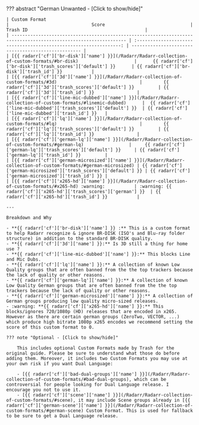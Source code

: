 <!-- markdownlint-disable MD041-->
??? abstract "German Unwanted - [Click to show/hide]"

    | Custom Format                                                                                                     |                               Score                                | Trash ID                                            |
    | ----------------------------------------------------------------------------------------------------------------- | :----------------------------------------------------------------: | --------------------------------------------------- |
    | [{{ radarr['cf']['br-disk']['name'] }}](/Radarr/Radarr-collection-of-custom-formats/#br-disk)                     |      {{ radarr['cf']['br-disk']['trash_scores']['default'] }}      | {{ radarr['cf']['br-disk']['trash_id'] }}           |
    | [{{ radarr['cf']['3d']['name'] }}](/Radarr/Radarr-collection-of-custom-formats/#3d)                               |        {{ radarr['cf']['3d']['trash_scores']['default'] }}         | {{ radarr['cf']['3d']['trash_id'] }}                |
    | [{{ radarr['cf']['line-mic-dubbed']['name'] }}](/Radarr/Radarr-collection-of-custom-formats/#linemic-dubbed)      |  {{ radarr['cf']['line-mic-dubbed']['trash_scores']['default'] }}  | {{ radarr['cf']['line-mic-dubbed']['trash_id'] }}   |
    | [{{ radarr['cf']['lq']['name'] }}](/Radarr/Radarr-collection-of-custom-formats/#lq)                               |        {{ radarr['cf']['lq']['trash_scores']['default'] }}         | {{ radarr['cf']['lq']['trash_id'] }}                |
    | [{{ radarr['cf']['german-lq']['name'] }}](/Radarr/Radarr-collection-of-custom-formats/#german-lq)                 |     {{ radarr['cf']['german-lq']['trash_scores']['default'] }}     | {{ radarr['cf']['german-lq']['trash_id'] }}         |
    | [{{ radarr['cf']['german-microsized']['name'] }}](/Radarr/Radarr-collection-of-custom-formats/#german-microsized) | {{ radarr['cf']['german-microsized']['trash_scores']['default'] }} | {{ radarr['cf']['german-microsized']['trash_id'] }} |
    | [{{ radarr['cf']['x265-hd']['name'] }}](/Radarr/Radarr-collection-of-custom-formats/#x265-hd) :warning:           | :warning: {{ radarr['cf']['x265-hd']['trash_scores']['german'] }}  | {{ radarr['cf']['x265-hd']['trash_id'] }}           |

    ---

    Breakdown and Why

    - **{{ radarr['cf']['br-disk']['name'] }} :** This is a custom format to help Radarr recognize & ignore BR-DISK (ISO's and Blu-ray folder structure) in addition to the standard BR-DISK quality.
    - **{{ radarr['cf']['3d']['name'] }}:** Is 3D still a thing for home use ?
    - **{{ radarr['cf']['line-mic-dubbed']['name'] }}:** This blocks Line and Mic Dubs.
    - **{{ radarr['cf']['lq']['name'] }}:** A collection of known Low Quality groups that are often banned from the the top trackers because the lack of quality or other reasons.
    - **{{ radarr['cf']['german-lq']['name'] }}:** A collection of known Low Quality German groups that are often banned from the the top trackers because the lack of quality or other reasons.
    - **{{ radarr['cf']['german-microsized']['name'] }}:** A collection of German groups producing low quality micro-sized releases.
    - :warning: **{{ radarr['cf']['x265-hd']['name'] }}:** This blocks/ignores 720/1080p (HD) releases that are encoded in x265. However as there are certain german groups (ZeroTwo, VECTOR, ...) which produce high bitrate 1080p x265 encodes we recommend setting the score of this custom format to 0.

    ??? note "Optional - [Click to show/hide]"

        This includes optional Custom Formats made by Trash for the original guide. Please be sure to understand what those do before adding them. Moreover, it includes two Custom Formats you may use at your own risk if you want Dual Language:

        - [{{ radarr['cf']['bad-dual-groups']['name'] }}](/Radarr/Radarr-collection-of-custom-formats/#bad-dual-groups), which can be controversial for people looking for Dual Language release. I encourage you not to use it.
        - [{{ radarr['cf']['scene']['name'] }}](/Radarr/Radarr-collection-of-custom-formats/#scene), it may include Scene groups already in [{{ radarr['cf']['german-scene']['name'] }}](/Radarr/Radarr-collection-of-custom-formats/#german-scene) Custom Format. This is used for fallback to be sure to get a Dual Language release.
<!-- markdownlint-enable MD041-->
